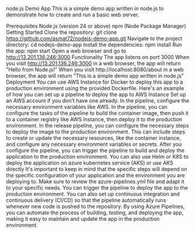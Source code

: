 node.js Demo App This is a simple demo app written in node.js to demonstrate how to create and run a basic web server.

Prerequisites Node.js (version 24 or above) npm (Node Package Manager) Getting Started Clone the repository: git clone https://github.com/asmat72/nodejs-demo-app.git Navigate to the project directory: cd nodejs-demo-app Install the dependencies: npm install Run the app: npm start Open a web browser and go to http://13.201.136.246:3000 Functionality The app listens on port 3000 When you visit http://13.201.136.246:3000 in a web browser, the app will return "Hello from Node.js!" When you visit http://localhost:8080/about in a web browser, the app will return "This is a simple demo app written in node.js"
Deployment You can use AWS Instance for Docker to deploy this app to a production environment using the provided Dockerfile. Here's an example of how you can set up a pipeline to deploy the app to AWS Instance
Set up an AWS account if you don't have one already.
In the pipeline, configure the necessary environment variables like AWS.
In the pipeline, you can configure the tasks of the pipeline to build the container image, then push it to a container registry like AWS Instance, then deploy it to the production environment.
In the release pipeline, you can configure the necessary steps to deploy the image to the production environment. This can include steps to create or update the necessary resources, like the container instance, and configure any necessary environment variables or secrets.
After you configure the pipeline, you can trigger the pipeline to build and deploy the application to the production environment.
You can also use Helm or K8S to deploy the application on azure kubernetes service (AKS) or use AKS directly
It's important to keep in mind that the specific steps will depend on the specific configuration of your application and the environment you are deploying to. Make sure to review the azure-pipelines.yml file and adapt it to your specific needs.
You can trigger the pipeline to deploy the app to the production environment. You can also set up continuous integration and continuous delivery (CI/CD) so that the pipeline automatically runs whenever new code is pushed to the repository.
By using Azure Pipelines, you can automate the process of building, testing, and deploying the app, making it easy to maintain and update the app in the production environment.
